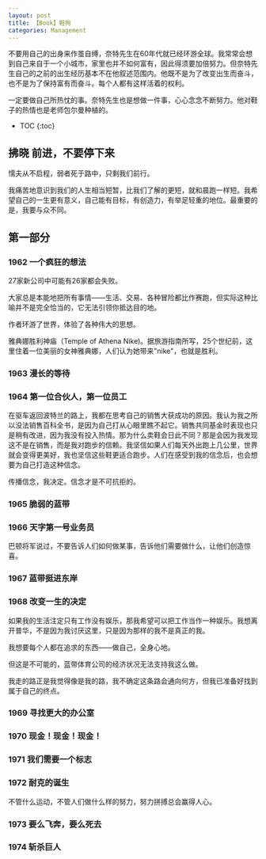 ```yaml
---
layout: post
title: 【Book】鞋狗
categories: Management
---
```


不要用自己的出身来作茧自缚，奈特先生在60年代就已经环游全球。我常常会想到自己来自于一个小城市，家里也并不如何富有，因此得须要加倍努力。但奈特先生自己的之前的出生经历基本不在他叙述范围内。他既不是为了改变出生而奋斗，也不是为了保持富有而奋斗。每个人都有这样活着的权利。

一定要做自己所热忱的事。奈特先生也是想做一件事，心心念念不断努力。他对鞋子的热情也是老师包尔曼种植的。

* TOC
{:toc}

## 拂晓 前进，不要停下来

懦夫从不启程，弱者死于路中，只剩我们前行。

我痛苦地意识到我们的人生相当短暂，比我们了解的更短，就和晨跑一样短。我希望自己的一生更有意义，自己能有目标，有创造力，有举足轻重的地位。最重要的是，我要与众不同。

## 第一部分

### 1962 一个疯狂的想法

27家新公司中可能有26家都会失败。

大家总是本能地把所有事情——生活、交易、各种冒险都比作赛跑，但实际这种比喻并不是完全恰当的，它无法引领你抵达目的地。

作者环游了世界，体验了各种伟大的思想。

雅典娜胜利神庙（Temple of Athena Nike)。据旅游指南所写，25个世纪前，这里住着一位美丽的女神雅典娜，人们认为她带来"nike"，也就是胜利。

### 1963 漫长的等待

### 1964 第一位合伙人，第一位员工

在驱车返回波特兰的路上，我都在思考自己的销售大获成功的原因。我认为我之所以没法销售百科全书，是因为自己打从心眼里瞧不起它。销售共同基金时表现也只是稍有改进，因为我没有投入热情。那为什么卖鞋会日此不同？那是会因为我发现这不是在销售，而是我对跑步的信赖。我坚信如果人们每天外出跑上几公里，世界就会变得更美好，我也坚信这些鞋更适合跑步。人们在感受到我的信念后，也会想要为自己打造这种信念。

传播信念，我决定。信念才是不可抗拒的。

### 1965 脆弱的蓝带

### 1966 天字第一号业务员

巴顿将军说过，不要告诉人们如何做某事，告诉他们需要做什么，让他们创造惊喜。

### 1967 蓝带挺进东岸

### 1968 改变一生的决定

如果我的生活注定只有工作没有娱乐，那我希望可以把工作当作一种娱乐。我想离开普华，不是因为我讨厌这里，只是因为那样的我不是真正的我。

我想要每个人都在追求的东西——做自己，全身心地。

但这是不可能的，蓝带体育公司的经济状况无法支持我这么做。

我走的路正是我觉得像是我的路，我不确定这条路会通向何方，但我已准备好找到属于自己的终点。

### 1969 寻找更大的办公室

### 1970 现金！现金！现金！

### 1971 我们需要一个标志

### 1972 耐克的诞生

不管什么运动，不管人们做什么样的努力，努力拼搏总会赢得人心。

### 1973 要么飞奔，要么死去

### 1974 斩杀巨人